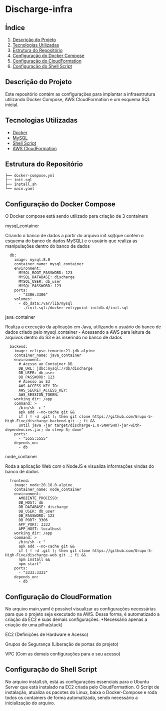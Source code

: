 # Discharge-infra

## Índice

1. [Descrição do Projeto](#descrição-do-projeto)
2. [Tecnologias Utilizadas](#tecnologias-utilizadas)
3. [Estrutura do Repositório](#estrutura-do-repositório)
4. [Configuração do Docker Compose](#configuração-do-docker-compose)
5. [Configuração do CloudFormation](#configuração-do-cloudformation)
6. [Configuração do Shell Script](#configuração-do-shell-script)

## Descrição do Projeto

Este repositório contém as configurações para implantar a infraestrutura utilizando Docker Compose, AWS CloudFormation e um esquema SQL inicial.

## Tecnologias Utilizadas

- [Docker](https://www.docker.com/)
- [MySQL](https://www.mysql.com/)
- [Shell Script](https://www.devmedia.com.br/introducao-ao-shell-script-no-linux/25778)
- [AWS CloudFormation](https://aws.amazon.com/cloudformation/)

## Estrutura do Repositório

```
├── docker-compose.yml
├── init.sql
├── install.sh
└── main.yaml
```

## Configuração do Docker Compose

O Docker compose está sendo utilizado para criação de 3 containers

mysql_container

Criando o banco de dados a partir do arquivo init.sql(que contém o esquema do banco de dados MySQL) e o usuário que realiza as manipulações dentro do banco de dados

```
  db:
    image: mysql:8.0
    container_name: mysql_container
    environment:
      MYSQL_ROOT_PASSWORD: 123
      MYSQL_DATABASE: discharge
      MYSQL_USER: db_user
      MYSQL_PASSWORD: 123
    ports:
      - "3306:3306"
    volumes:
      - db_data:/var/lib/mysql
      - ./init.sql:/docker-entrypoint-initdb.d/init.sql
```

java_container

Realiza a execução da aplicação em Java, utilizando o usuário do banco de dados criado pelo mysql_container - Acessando a AWS para leitura de arquivos dentro do S3 e às inserindo no banco de dados

```
  backend:
    image: eclipse-temurin:21-jdk-alpine
    container_name: java_container
    environment:
      # Acesso ao Container DB
      DB_URL: jdbc:mysql://db/discharge
      DB_USER: db_user
      DB_PASSWORD: 123
      # Acesso ao S3
      AWS_ACCESS_KEY_ID:
      AWS_SECRET_ACCESS_KEY:
      AWS_SESSION_TOKEN:
    working_dir: /app
    command: >
      /bin/sh -c "
      apk add --no-cache git &&
      if [ ! -d .git ]; then git clone https://github.com/Grupo-5-High-Five/discharge-backend.git .; fi &&
      until java -jar target/discharge-1.0-SNAPSHOT-jar-with-dependencies.jar; do sleep 5; done"
    ports:
      - "5555:5555"
    depends_on:
      - db
```

node_container

Roda a aplicação Web com o NodeJS e visualiza informações vindas do banco de dados

```
  frontend:
    image: node:20.18.0-alpine
    container_name: node_container
    environment:
      AMBIENTE_PROCESSO:
      DB_HOST: db
      DB_DATABASE: discharge
      DB_USER: db_user
      DB_PASSWORD: 123
      DB_PORT: 3306
      APP_PORT: 3333
      APP_HOST: localhost
    working_dir: /app
    command: >
      /bin/sh -c "
      apk add --no-cache git &&
      if [ ! -d .git ]; then git clone https://github.com/Grupo-5-High-Five/discharge-web.git .; fi &&
      npm install &&
      npm start"
    ports:
      - "3333:3333"
    depends_on:
      - db
```

## Configuração do CloudFormation

No arquivo main.yaml é possível visualizar as configurações necessárias para que o projeto seja executado na AWS. Dessa forma, é automatizado a criação da EC2 e suas demais configurações. \*Necessário apenas a criação de uma pilha(stack)

EC2 (Definições de Hardware e Acesso)

Grupos de Segurança (Liberação de portas do projeto)

VPC (Com as demais configurações para o seu acesso)

## Configuração do Shell Script

No arquivo install.sh, está as configurações essenciais para o Ubuntu Server que está instalado na EC2 criada pelo CloudFormattion. O Script de instalação, atualiza os pacotes do Linux, baixa o Docker-Compose e roda todos os containers de forma automatizada, sendo necessário a inicialização do arquivo.
